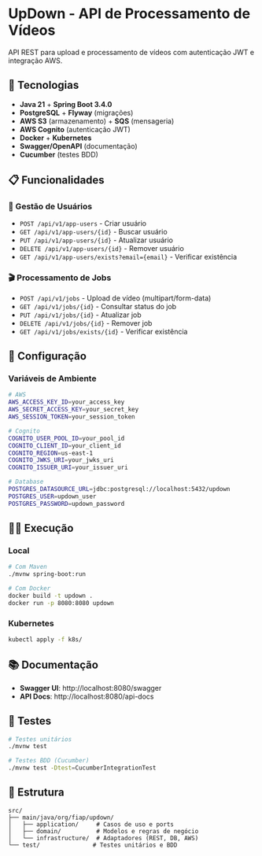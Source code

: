 # UpDown - API de Processamento de Vídeos

API REST para upload e processamento de vídeos com autenticação JWT e integração AWS.

## 🚀 Tecnologias

- **Java 21** + **Spring Boot 3.4.0**
- **PostgreSQL** + **Flyway** (migrações)
- **AWS S3** (armazenamento) + **SQS** (mensageria)
- **AWS Cognito** (autenticação JWT)
- **Docker** + **Kubernetes**
- **Swagger/OpenAPI** (documentação)
- **Cucumber** (testes BDD)

## 📋 Funcionalidades

### 👤 Gestão de Usuários
- `POST /api/v1/app-users` - Criar usuário
- `GET /api/v1/app-users/{id}` - Buscar usuário
- `PUT /api/v1/app-users/{id}` - Atualizar usuário
- `DELETE /api/v1/app-users/{id}` - Remover usuário
- `GET /api/v1/app-users/exists?email={email}` - Verificar existência

### 🎬 Processamento de Jobs
- `POST /api/v1/jobs` - Upload de vídeo (multipart/form-data)
- `GET /api/v1/jobs/{id}` - Consultar status do job
- `PUT /api/v1/jobs/{id}` - Atualizar job
- `DELETE /api/v1/jobs/{id}` - Remover job
- `GET /api/v1/jobs/exists/{id}` - Verificar existência

## 🔧 Configuração

### Variáveis de Ambiente
```bash
# AWS
AWS_ACCESS_KEY_ID=your_access_key
AWS_SECRET_ACCESS_KEY=your_secret_key
AWS_SESSION_TOKEN=your_session_token

# Cognito
COGNITO_USER_POOL_ID=your_pool_id
COGNITO_CLIENT_ID=your_client_id
COGNITO_REGION=us-east-1
COGNITO_JWKS_URI=your_jwks_uri
COGNITO_ISSUER_URI=your_issuer_uri

# Database
POSTGRES_DATASOURCE_URL=jdbc:postgresql://localhost:5432/updown
POSTGRES_USER=updown_user
POSTGRES_PASSWORD=updown_password
```

## 🏃‍♂️ Execução

### Local
```bash
# Com Maven
./mvnw spring-boot:run

# Com Docker
docker build -t updown .
docker run -p 8080:8080 updown
```

### Kubernetes
```bash
kubectl apply -f k8s/
```

## 📚 Documentação

- **Swagger UI**: http://localhost:8080/swagger
- **API Docs**: http://localhost:8080/api-docs

## 🧪 Testes

```bash
# Testes unitários
./mvnw test

# Testes BDD (Cucumber)
./mvnw test -Dtest=CucumberIntegrationTest
```

## 📁 Estrutura

```
src/
├── main/java/org/fiap/updown/
│   ├── application/     # Casos de uso e ports
│   ├── domain/          # Modelos e regras de negócio
│   └── infrastructure/  # Adaptadores (REST, DB, AWS)
└── test/               # Testes unitários e BDD
```
